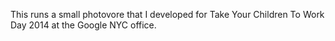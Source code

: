 This runs a small photovore that I developed for Take Your Children To Work Day 2014 at the Google NYC office.